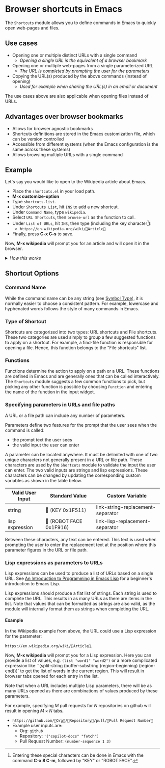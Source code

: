 #  Browser shortcuts in Emacs

The `Shortcuts` module allows you to define commands in Emacs to quickly open web-pages and files.

## Use cases

  * Opening one or multiple distinct URLs with a single command
    * _Opening a single URL is the equivalent of a browser bookmark_
  * Opening one or multiple web-pages from a single parameterized URL
    * _The URL is completed by prompting the user for the parameters_
  * Copying the URL(s) produced by the above commands (instead of opening)
    * _Used for example when sharing the URL(s) in an email or document_

The use cases above are also applicable when opening files instead of URLs.

## Advantages over browser bookmarks

  * Allows for browser agnostic bookmarks
  * Shortcuts definitions are stored in the Emacs customization file, which can be version controlled
  * Accessible from different systems (when the Emacs configuration is the same across these systems)
  * Allows browsing multiple URLs with a single command

## Example

Let's say you would like to open to the Wikipedia article about Emacs.

* Place the `shortcuts.el` in your load path.
* **M-x customize-option**
* Type `shortcuts-list`.
* Under `Shortcuts List`, hit `INS` to add a new shortcut.
* Under `Command Name`, type `wikipedia`.
* Select `URL Shortcuts`, then `browse-url` as the function to call.
* Under `List of URLs`, hit `INS`, then type (including the key character[^1]):
  * `https://en.wikipedia.org/wiki/🔑Article🔑`
* Finally, press **C-x C-s** to save.

Now, **M-x wikipedia** will prompt you for an article and will open it in the browser.


<details>
 <summary> <i>How this works</i> </summary>

When the customize option is saved, the `Shortcuts` module sets the command name `wikipedia` as an [_interactive command_](https://www.gnu.org/software/emacs/manual/html_node/elisp/Defining-Commands.html) that can be called by the user with `M-x`.

Specifically, it defines an interactive command that:

* optionally accepts user input, if the URL contains parameter prompts to complete a URL
* calls the chosen function with this URL.

</details>

[^1]: Entering these special characters can be done in Emacs with the command **C-x 8 C-m**, followed by "KEY" or "ROBOT FACE".


## Shortcut Options

### Command Name

While the command name can be any string (see [Symbol Type](https://www.gnu.org/software/emacs/manual/html_node/elisp/Symbol-Type.html)), it is normally easier to choose a consistent pattern. For example, lowercase and hyphenated words follows the style of many commands in Emacs.

### Type of Shortcut

Shortcuts are categorized into two types: URL shortcuts and File shortcuts. These two categories are used simply to group a few suggested functions to apply on a shortcut. For example, a find-file function is responsible for opening a file. Hence, this function belongs to the "File shortcuts" list.

### Functions

Functions determine the action to apply on a path or a URL. These functions are defined in Emacs and are generally ones that can be called interactively. The `Shortcuts` module suggests a few common functions to pick, but picking any other function is possible by choosing `Function` and entering the name of the function in the input widget.

### Specifying parameters in URLs and file paths

A URL or a file path can include any number of parameters.

Parameters define two features for the prompt that the user sees when the command is called:
  * the prompt text the user sees
  * the valid input the user can enter

A parameter can be located anywhere. It must be delimited with one of two unique characters not generally present in a URL or file path. These characters are used by the `Shortcuts` module to validate the input the user can enter. The two valid inputs are strings and lisp expressions. These characters can be changed by updating the corresponding custom variables as shown in the table below.

| Valid User Input | Standard Value          | Custom Variable                   |
|------------------|-------------------------|-----------------------------------|
| string           | 🔑 (KEY 0x1F511)        | link-string-replacement-separator |
| lisp expression | 🤖 (ROBOT FACE 0x1F916) | link-lisp-replacement-separator   |

Between these characters, any text can be entered. This text is used when prompting the user to enter the replacement text at the position where this parameter figures in the URL or file path.

### Lisp expressions as parameters to URLs

Lisp expressions can be used to produce a list of URLs based on a single URL. See [An Introduction to Programming in Emacs Lisp](https://www.gnu.org/software/emacs/manual/html_node/eintr/index.html) for a beginner's introduction to Emacs Lisp.

Lisp expressions should produce a flat list of strings. Each string is used to complete the URL. This results in as many URLs as there are items in the list. Note that values that can be formatted as strings are also valid, as the module will internally format them as strings when completing the URL.

#### Example

In the Wikipedia example from above, the URL could use a Lisp expression for the parameter: 

```https://en.wikipedia.org/wiki/🤖Article🤖```.

Now, **M-x wikipedia** will prompt you for a Lisp expression. Here you can provide a list of values, e.g. `(list "word1" "word2")` or a more complicated expression like ``(split-string (buffer-substring (region-beginning) (region-end)))` to get the list of words in the current region. This will result in browser tabs opened for each entry in the list.

Note that when a URL includes multiple Lisp parameters, there will be as many URLs opened as there are combinations of values produced by these parameters.

For example, specifying $M$ pull requests for $N$ repositories on github will result in opening $M \times N$ tabs.
  * `https://github.com/🔑Org🔑/🤖Repository🤖/pull/🤖Pull Request Number🤖`
  * Example user inputs are:
    * Org: `github`
    * Repository: `'("copilot-docs" "fetch")`
    * Pull Request Number: `(number-sequence 1 3)`
